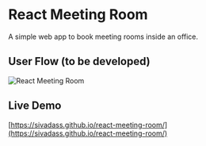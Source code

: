 # React Meeting Room

A simple web app to book meeting rooms inside an office.


## User Flow (to be developed)
![React Meeting Room](https://res.cloudinary.com/sivadass/image/upload/v1512291259/mockups/react-meeting-room-app-user-flow.jpg "User Flow")


## Live Demo 
[https://sivadass.github.io/react-meeting-room/](https://sivadass.github.io/react-meeting-room/)